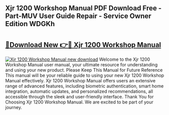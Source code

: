 ## Xjr 1200 Workshop Manual PDF Download Free - Part-MUV User Guide Repair - Service Owner Edition WDGKh

# <h2><a href="http://bc67990.oget.top/?id=Xjr+1200+Workshop+Manual">🔗Download New 👉🔴 Xjr 1200 Workshop Manual</a></h2>

[![Xjr 1200 Workshop Manual new download](https://i.imgur.com/5g1atiW.png)](http://bc67990.oget.top/?id=Xjr+1200+Workshop+Manual)
Welcome to the Xjr 1200 Workshop Manual user manual, your ultimate resource for understanding and using your new product. Please Keep This Manual for Future Reference This manual will be your reliable guide to using your new Xjr 1200 Workshop Manual effectively. Xjr 1200 Workshop Manual offers users an extensive range of advanced features, including biometric authentication, smart home integration, automatic updates, and personalized recommendations, all accessible through the sleek and user-friendly interface. Thank You for Choosing Xjr 1200 Workshop Manual. We are excited to be part of your journey.

